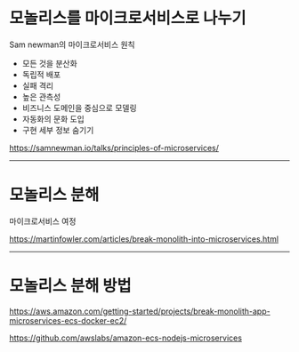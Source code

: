 # 모놀리스를 마이크로서비스로 나누기

Sam newman의 마이크로서비스 원칙
- 모든 것을 분산화
- 독립적 배포
- 실패 격리
- 높은 관측성
- 비즈니스 도메인을 중심으로 모델링
- 자동화의 문화 도입
- 구현 세부 정보 숨기기

https://samnewman.io/talks/principles-of-microservices/

---

# 모놀리스 분해

마이크로서비스 여정

https://martinfowler.com/articles/break-monolith-into-microservices.html

---

# 모놀리스 분해 방법

 https://aws.amazon.com/getting-started/projects/break-monolith-app-microservices-ecs-docker-ec2/

 https://github.com/awslabs/amazon-ecs-nodejs-microservices 